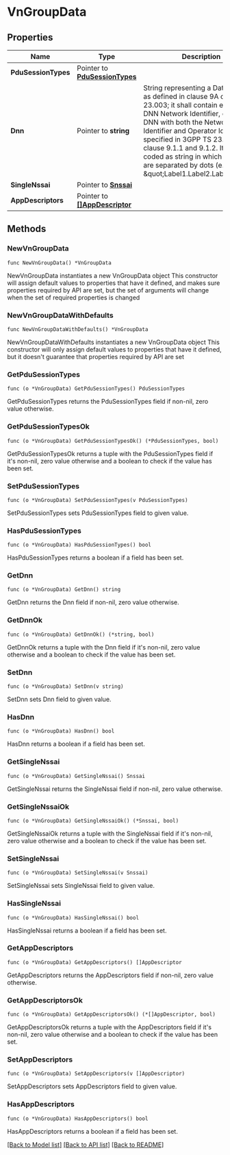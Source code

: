 # VnGroupData

## Properties

Name | Type | Description | Notes
------------ | ------------- | ------------- | -------------
**PduSessionTypes** | Pointer to [**PduSessionTypes**](PduSessionTypes.md) |  | [optional] 
**Dnn** | Pointer to **string** | String representing a Data Network as defined in clause 9A of 3GPP TS 23.003;  it shall contain either a DNN Network Identifier, or a full DNN with both the Network  Identifier and Operator Identifier, as specified in 3GPP TS 23.003 clause 9.1.1 and 9.1.2. It shall be coded as string in which the labels are separated by dots  (e.g. \&quot;Label1.Label2.Label3\&quot;).  | [optional] 
**SingleNssai** | Pointer to [**Snssai**](Snssai.md) |  | [optional] 
**AppDescriptors** | Pointer to [**[]AppDescriptor**](AppDescriptor.md) |  | [optional] 

## Methods

### NewVnGroupData

`func NewVnGroupData() *VnGroupData`

NewVnGroupData instantiates a new VnGroupData object
This constructor will assign default values to properties that have it defined,
and makes sure properties required by API are set, but the set of arguments
will change when the set of required properties is changed

### NewVnGroupDataWithDefaults

`func NewVnGroupDataWithDefaults() *VnGroupData`

NewVnGroupDataWithDefaults instantiates a new VnGroupData object
This constructor will only assign default values to properties that have it defined,
but it doesn't guarantee that properties required by API are set

### GetPduSessionTypes

`func (o *VnGroupData) GetPduSessionTypes() PduSessionTypes`

GetPduSessionTypes returns the PduSessionTypes field if non-nil, zero value otherwise.

### GetPduSessionTypesOk

`func (o *VnGroupData) GetPduSessionTypesOk() (*PduSessionTypes, bool)`

GetPduSessionTypesOk returns a tuple with the PduSessionTypes field if it's non-nil, zero value otherwise
and a boolean to check if the value has been set.

### SetPduSessionTypes

`func (o *VnGroupData) SetPduSessionTypes(v PduSessionTypes)`

SetPduSessionTypes sets PduSessionTypes field to given value.

### HasPduSessionTypes

`func (o *VnGroupData) HasPduSessionTypes() bool`

HasPduSessionTypes returns a boolean if a field has been set.

### GetDnn

`func (o *VnGroupData) GetDnn() string`

GetDnn returns the Dnn field if non-nil, zero value otherwise.

### GetDnnOk

`func (o *VnGroupData) GetDnnOk() (*string, bool)`

GetDnnOk returns a tuple with the Dnn field if it's non-nil, zero value otherwise
and a boolean to check if the value has been set.

### SetDnn

`func (o *VnGroupData) SetDnn(v string)`

SetDnn sets Dnn field to given value.

### HasDnn

`func (o *VnGroupData) HasDnn() bool`

HasDnn returns a boolean if a field has been set.

### GetSingleNssai

`func (o *VnGroupData) GetSingleNssai() Snssai`

GetSingleNssai returns the SingleNssai field if non-nil, zero value otherwise.

### GetSingleNssaiOk

`func (o *VnGroupData) GetSingleNssaiOk() (*Snssai, bool)`

GetSingleNssaiOk returns a tuple with the SingleNssai field if it's non-nil, zero value otherwise
and a boolean to check if the value has been set.

### SetSingleNssai

`func (o *VnGroupData) SetSingleNssai(v Snssai)`

SetSingleNssai sets SingleNssai field to given value.

### HasSingleNssai

`func (o *VnGroupData) HasSingleNssai() bool`

HasSingleNssai returns a boolean if a field has been set.

### GetAppDescriptors

`func (o *VnGroupData) GetAppDescriptors() []AppDescriptor`

GetAppDescriptors returns the AppDescriptors field if non-nil, zero value otherwise.

### GetAppDescriptorsOk

`func (o *VnGroupData) GetAppDescriptorsOk() (*[]AppDescriptor, bool)`

GetAppDescriptorsOk returns a tuple with the AppDescriptors field if it's non-nil, zero value otherwise
and a boolean to check if the value has been set.

### SetAppDescriptors

`func (o *VnGroupData) SetAppDescriptors(v []AppDescriptor)`

SetAppDescriptors sets AppDescriptors field to given value.

### HasAppDescriptors

`func (o *VnGroupData) HasAppDescriptors() bool`

HasAppDescriptors returns a boolean if a field has been set.


[[Back to Model list]](../README.md#documentation-for-models) [[Back to API list]](../README.md#documentation-for-api-endpoints) [[Back to README]](../README.md)


